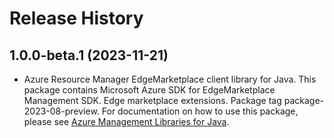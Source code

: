 # Release History

## 1.0.0-beta.1 (2023-11-21)

- Azure Resource Manager EdgeMarketplace client library for Java. This package contains Microsoft Azure SDK for EdgeMarketplace Management SDK. Edge marketplace extensions. Package tag package-2023-08-preview. For documentation on how to use this package, please see [Azure Management Libraries for Java](https://aka.ms/azsdk/java/mgmt).

